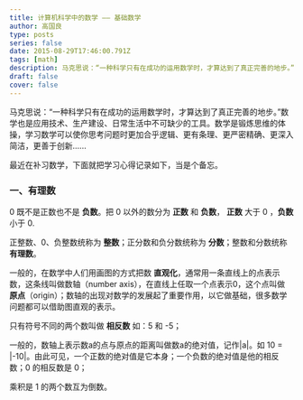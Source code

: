 ```yaml
---
title: 计算机科学中的数学 —— 基础数学
author: 高国良
type: posts
series: false
date: 2015-08-29T17:46:00.791Z
tags: [math]
description: 马克思说：“一种科学只有在成功的运用数学时，才算达到了真正完善的地步。”数学也是应用技术、生产建设、日常生活中不可缺少的工具。数学是锻炼思维的体操，学习数学可以使你思考问题时更加合乎逻辑、更有条理、更严密精确、更深入简洁，更善于创新……
draft: false 
cover: false
---
```


马克思说：“一种科学只有在成功的运用数学时，才算达到了真正完善的地步。”数学也是应用技术、生产建设、日常生活中不可缺少的工具。数学是锻炼思维的体操，学习数学可以使你思考问题时更加合乎逻辑、更有条理、更严密精确、更深入简洁，更善于创新......

最近在补习数学，下面就把学习心得记录如下，当是个备忘。

### 一、有理数

0 既不是正数也不是 **负数**。把 0 以外的数分为 **正数** 和 **负数**， **正数** 大于 0 ，**负数** 小于 0.

正整数、0、负整数统称为 **整数**；正分数和负分数统称为 **分数**；整数和分数统称 **有理数**。

一般的，在数学中人们用画图的方式把数 **直观化**，通常用一条直线上的点表示数，这条线叫做数轴（number axis），在直线上任取一个点表示0，这个点叫做 **原点**（origin）；数轴的出现对数学的发展起了重要作用，以它做基础，很多数学问题都可以借助图直观的表示。

只有符号不同的两个数叫做 **相反数** 如：5 和 -5；

一般的，数轴上表示数a的点与原点的距离叫做数a的绝对值，记作|a|。如 10 = |-10|。由此可见，一个正数的绝对值是它本身；一个负数的绝对值是他的相反数；0 的相反数是 0；

乘积是 1 的两个数互为倒数。
